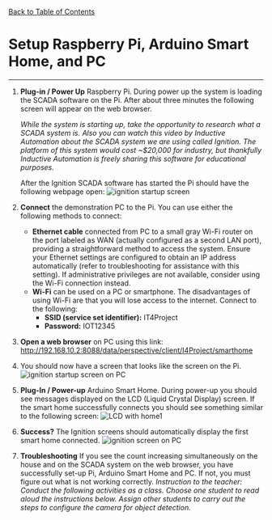 [Back to Table of Contents](README.md)
# Setup Raspberry Pi, Arduino Smart Home, and PC
---
1. **Plug-in / Power Up**  Raspberry Pi. During power up the system is loading the SCADA software on the Pi.  After about three minutes the following screen will appear on the web browser.

   *While the system is starting up, take the opportunity to research what a SCADA system is.  Also you can watch this video by Inductive Automation about the SCADA system we are using called Ignition.  The platform of this system would cost ~$20,000 for industry, but thankfully Inductive Automation is freely sharing this software for educational purposes.*
   
   After the Ignition SCADA software has started the Pi should have the following webpage open:
   ![ignition startup screen](https://github.com/user-attachments/assets/184fac2b-fa52-41d8-86aa-d8f60f7f6942)

2. **Connect** the demonstration PC to the Pi. You can use either the following methods to connect:
   - **Ethernet cable** connected from PC to a small gray Wi-Fi router on the port labeled as WAN (actually configured as a second LAN port), providing a straightforward method to access the system. Ensure your Ethernet settings are configured to obtain an IP address automatically (refer to troubleshooting for assistance with this setting). If administrative privileges are not available, consider using the Wi-Fi connection instead.
   - **Wi-Fi** can be used on a PC or smartphone. The disadvantages of using Wi-Fi are that you will lose access to the internet. Connect to the following:
      - **SSID (service set identifier):** IT4Project
      - **Password:** IOT12345
3. **Open a web browser** on PC using this link:  
   http://192.168.10.2:8088/data/perspective/client/I4Project/smarthome

4. You should now have a screen that looks like the screen on the Pi.
      ![ignition startup screen on PC](https://github.com/user-attachments/assets/10e17458-41e5-4a77-a428-c2e7e99c5f6c)

5. **Plug-In / Power-up** Arduino Smart Home. During power-up you should see messages displayed on the LCD (Liquid Crystal Display) screen.  If the smart home successfully connects you should see something similar to the following screen:
   ![LCD with home1](https://github.com/user-attachments/assets/dbc486ff-e386-4b9a-9d64-f6a5fb12a5ba)

6. **Success?** The Ignition screens should automatically display the first smart home connected.
   ![ignition screen on PC](https://github.com/user-attachments/assets/89a4afed-ebfe-4b05-8104-41651c89fba7)

7. **Troubleshooting** If you see the count increasing simultaneously on the house and on the SCADA system on the web browser, you have successfully set-up Pi, Arduino Smart Home and PC.  If not, you must figure out what is not working correctly.
*Instruction to the teacher: Conduct the following activities as a class. Choose one student to read aloud the instructions below. Assign other students to carry out the steps to configure the camera for object detection.*
